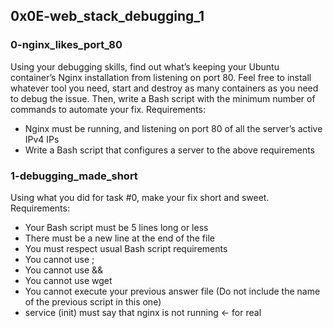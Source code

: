 ## 0x0E-web_stack_debugging_1

### 0-nginx_likes_port_80
Using your debugging skills, find out what’s keeping your Ubuntu container’s Nginx installation from listening on port 80. Feel free to install whatever tool you need, start and destroy as many containers as you need to debug the issue. Then, write a Bash script with the minimum number of commands to automate your fix.
Requirements:
* Nginx must be running, and listening on port 80 of all the server’s active IPv4 IPs
* Write a Bash script that configures a server to the above requirements

### 1-debugging_made_short
Using what you did for task #0, make your fix short and sweet.
Requirements:
* Your Bash script must be 5 lines long or less
* There must be a new line at the end of the file
* You must respect usual Bash script requirements
* You cannot use ;
* You cannot use &&
* You cannot use wget
* You cannot execute your previous answer file (Do not include the name of the previous script in this one)
* service (init) must say that nginx is not running ← for real
